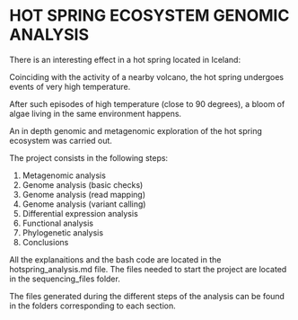 # HOT SPRING ECOSYSTEM GENOMIC ANALYSIS

There is an interesting effect in a hot spring located in Iceland:

Coinciding with the activity of a nearby volcano, the hot spring undergoes events of very high temperature. 

After such episodes of high temperature (close to 90 degrees), a bloom of algae living in the same environment happens.

​An in depth genomic and metagenomic exploration of the hot spring ecosystem was carried out.

The project consists in the following steps:

1. Metagenomic analysis
2. Genome analysis (basic checks)
3. Genome analysis (read mapping)
4. Genome analysis (variant calling)
5. Differential expression analysis
6. Functional analysis
7. Phylogenetic analysis
8. Conclusions

All the explanaitions and the bash code are located in the hotspring_analysis.md file. The files needed to start the project are located in the sequencing_files folder.

The files generated during the different steps of the analysis can be found in the folders corresponding to each section. 
